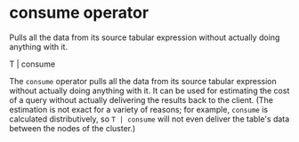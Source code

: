 # consume operator

Pulls all the data from its source tabular expression without actually doing anything with it.

  T | consume

The `consume` operator pulls all the data from its source tabular expression
without actually doing anything with it. It can be used for estimating the
cost of a query without actually delivering the results back to the client.
(The estimation is not exact for a variety of reasons; for example, `consume`
is calculated distributively, so `T | consume` will not even deliver the table's
data between the nodes of the cluster.)
 